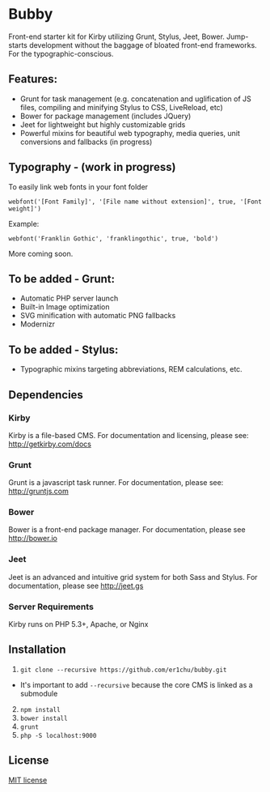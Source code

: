 # Bubby
Front-end starter kit for Kirby utilizing Grunt, Stylus, Jeet, Bower. Jump-starts development without the baggage of bloated front-end frameworks. For the typographic-conscious.

## Features:
- Grunt for task management (e.g. concatenation and uglification of JS files, compiling and minifying Stylus to CSS, LiveReload, etc)
- Bower for package management (includes JQuery)
- Jeet for lightweight but highly customizable grids
- Powerful mixins for beautiful web typography, media queries, unit conversions and fallbacks (in progress)


## Typography - (work in progress)
To easily link web fonts in your font folder
````
webfont('[Font Family]', '[File name without extension]', true, '[Font weight]')
````
Example:
````
webfont('Franklin Gothic', 'franklingothic', true, 'bold')
````
More coming soon.

## To be added - Grunt:
- Automatic PHP server launch
- Built-in Image optimization
- SVG minification with automatic PNG fallbacks
- Modernizr

## To be added - Stylus:
- Typographic mixins targeting abbreviations, REM calculations, etc.

## Dependencies
### Kirby

Kirby is a file-based CMS. For documentation and licensing, please see: <http://getkirby.com/docs>

### Grunt
Grunt is a javascript task runner. For documentation, please see: <http://gruntjs.com>

### Bower
Bower is a front-end package manager. For documentation, please see <http://bower.io>

### Jeet
Jeet is an advanced and intuitive grid system for both Sass and Stylus. For documentation, please see <http://jeet.gs>

### Server Requirements
Kirby runs on PHP 5.3+, Apache, or Nginx

## Installation
1. `git clone --recursive https://github.com/er1chu/bubby.git`
- It's important to add `--recursive` because the core CMS is linked as a submodule
2. `npm install`
3. `bower install`
4. `grunt`
5. `php -S localhost:9000`

## License
[MIT license](http://opensource.org/licenses/mit-license.php)
